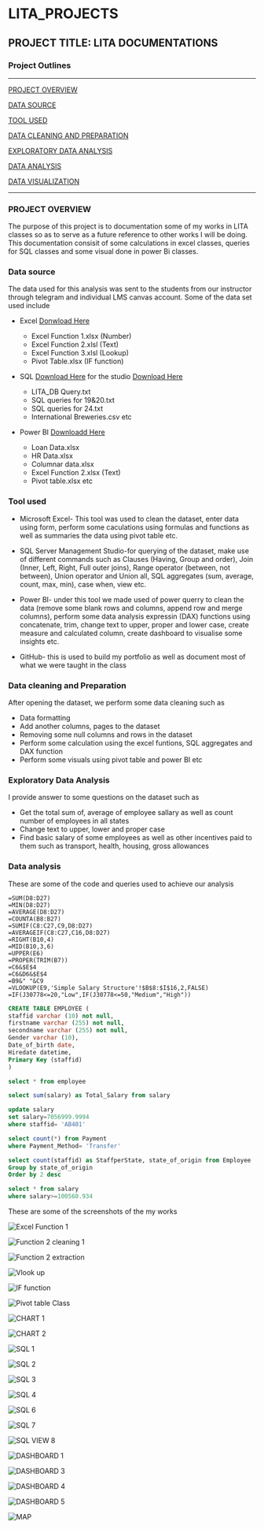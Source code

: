 # LITA_PROJECTS

## PROJECT TITLE: LITA DOCUMENTATIONS 
### Project Outlines
---
[PROJECT OVERVIEW](#project-overview)

[DATA SOURCE](#data-source)

[TOOL USED](#tool-used)

[DATA CLEANING AND PREPARATION](#data-cleaning-and-preparation)

[EXPLORATORY DATA ANALYSIS](#exploratory-data-analysis)

[DATA ANALYSIS](#data-analysis)

[DATA VISUALIZATION](#data-visualization)

---
### PROJECT OVERVIEW

The purpose of this project is to documentation some of my works in LITA classes so as to serve as a future reference to other works I will be doing. This documentation consisit of some calculations in excel classes, queries for SQL classes and some visual done in power Bi classes.

### Data source
The data used for this analysis was sent to the students from our instructor through telegram and individual LMS canvas account. Some of the data set used include
- Excel [Donwload Here](https://www.microsoft.com/en-ng/search/explore?q=Microsoft+Excel+2016+download)
  - Excel Function 1.xlsx (Number)
  - Excel Function 2.xlsl (Text)
  - Excel Function 3.xlsl (Lookup)
  - Pivot Table.xlsx (IF function)
  
- SQL [Download Here](https://www.microsoft.com/en-us/sql-server/sql-server-downloads) for the studio [Download Here](https://learn.microsoft.com/en-us/sql/ssms/download-sql-server-management-studio-ssms?view=sql-server-ver16)
  - LITA_DB Query.txt
  - SQL queries for 19&20.txt
  - SQL queries for 24.txt
  - International Breweries.csv etc
  
- Power BI [Downloadd Here](https://www.microsoft.com/en-us/download/details.aspx?id=58494)
  - Loan Data.xlsx
  - HR Data.xlsx
  - Columnar data.xlsx
  - Excel Function 2.xlsx (Text)
  - Pivot table.xlsx etc

### Tool used  
- Microsoft Excel- This tool was used to clean the dataset, enter data using form, perform some caculations using formulas and functions as well as summaries the data using pivot table etc.
  
- SQL Server Management Studio-for querying of the dataset, make use of different commands such as Clauses (Having, Group and order), Join (Inner, Left, Right, Full outer joins), Range operator (between, not between), Union operator and Union all, SQL aggregates (sum, average, count, max, min), case when, view etc.
  
- Power BI- under this tool we made used of power querry to clean the data (remove some blank rows and columns, append row and merge columns), perform some data analysis expressin (DAX) functions using concatenate, trim, change text to upper, proper and lower case, create measure and calculated column, create dashboard to visualise some  insights etc.
  
- GitHub- this is used to build my portfolio as well as document most of what we were taught in the class

### Data cleaning and Preparation
After opening the dataset, we perform some data cleaning such as
- Data formatting
- Add another columns, pages to the dataset
- Removing some null columns and rows in the dataset
- Perform some calculation using the excel funtions, SQL aggregates and DAX function
- Perform some visuals using pivot table and power BI etc

### Exploratory Data Analysis 
I provide answer to some questions on the dataset such as 
- Get the total sum of, average of employee sallary as well as count number of employees in all states
- Change text to upper, lower and proper case
- Find basic salary of some employees as well as other incentives paid to them such as transport, health, housing, gross allowances 

### Data analysis
These are some of the code and queries used to achieve our analysis
```Excel
=SUM(D8:D27)
=MIN(D8:D27)
=AVERAGE(D8:D27)
=COUNTA(B8:B27)
=SUMIF(C8:C27,C9,D8:D27)
=AVERAGEIF(C8:C27,C16,D8:D27)
=RIGHT(B10,4)
=MID(B10,3,6)
=UPPER(E6)
=PROPER(TRIM(B7))
=C6&$E$4
=C6&D6&$E$4
=B9&" "&C9
=VLOOKUP(E9,'Simple Salary Structure'!$B$8:$I$16,2,FALSE)
=IF(J30778<=20,"Low",IF(J30778<=50,"Medium","High"))
```
``` SQL
CREATE TABLE EMPLOYEE (
staffid varchar (10) not null,
firstname varchar (255) not null,
secondname varchar (255) not null,
Gender varchar (10),
Date_of_birth date,
Hiredate datetime,
Primary Key (staffid)
)

select * from employee

select sum(salary) as Total_Salary from salary

update salary
set salary=7056999.9994
where staffid= 'AB401'

select count(*) from Payment
where Payment_Method= 'Transfer'

select count(staffid) as StaffperState, state_of_origin from Employee
Group by state_of_origin
Order by 2 desc

select * from salary
where salary>=100560.934
```
These are some of the screenshots of the my works

![Excel Function 1](https://github.com/user-attachments/assets/958737a3-a793-464d-a1d6-14dd3c2baaf9)

![Function 2 cleaning 1](https://github.com/user-attachments/assets/e8ae6e4e-8997-4d3f-88d9-d4d9233c3f6c)

![Function 2 extraction](https://github.com/user-attachments/assets/d1c47272-6276-4c8c-8e51-f887782a7b5c)

![Vlook up](https://github.com/user-attachments/assets/0a760bf1-5432-4ff5-b90c-e531d9f5530f)

![IF function](https://github.com/user-attachments/assets/552bd6b5-dcbf-4df2-9c3d-d9918419cf46)

![Pivot table Class](https://github.com/user-attachments/assets/b6b09dc2-b754-403d-b38c-3504c7ae1ef5)

![CHART 1](https://github.com/user-attachments/assets/387f188e-ae4f-4600-bbfc-37078e5b322f)

![CHART 2](https://github.com/user-attachments/assets/420e97c4-fd94-4fbe-9f87-c9c9c2dc2819)

![SQL 1](https://github.com/user-attachments/assets/5d700147-64f0-4f46-9c0f-7a1474aa7141)

![SQL 2](https://github.com/user-attachments/assets/15aece22-c2d5-4eb7-b28c-dbc4d1ba9bd5)

![SQL 3](https://github.com/user-attachments/assets/c4bfc1f2-ec08-4769-bbf1-104aaaabee99)

![SQL 4](https://github.com/user-attachments/assets/4e0a1af6-766e-4c08-ab5d-3a3cd9a6a789)

![SQL 6](https://github.com/user-attachments/assets/ab29d691-b973-4ed8-8029-995193621a36)

![SQL 7](https://github.com/user-attachments/assets/22c05514-6a63-4569-848d-bf27de82333d)

![SQL VIEW 8](https://github.com/user-attachments/assets/a6fdb836-088a-4866-aaeb-d7cd347e8a1f)

![DASHBOARD 1](https://github.com/user-attachments/assets/f65cfd30-9e7d-477d-9ff2-2da7efbaec18)

![DASHBOARD 3](https://github.com/user-attachments/assets/5dc5a7bb-c880-414c-8f26-d4a44fd7cc30)

![DASHBOARD 4](https://github.com/user-attachments/assets/85d79ff8-8d9e-4d97-9847-04057bb885d8)

![DASHBOARD 5](https://github.com/user-attachments/assets/114ce559-8f75-4b36-b5ca-5e7b0c0be6c5)

![MAP](https://github.com/user-attachments/assets/a6902e9c-18fc-46d2-b7bf-ef0cffa6bcd0)









